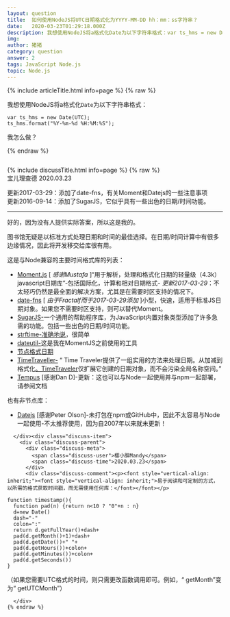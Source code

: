 ```yaml
---
layout: question
title:  如何使用NodeJS将UTC日期格式化为YYYY-MM-DD hh：mm：ss字符串？
date:   2020-03-23T01:29:18.000Z
description: 我想使用NodeJS将a格式化Date为以下字符串格式：var ts_hms = new Date(UTC);ts_hms.format("%Y-%...
img: 
author: 猪猪
category: question
answer: 2
tags: JavaScript Node.js
topic: Node.js
---
```

<div class="article-root">
  <div class="article">
    {% include articleTitle.html info=page %}
    {% raw %}
    <div class="article-content"><p><font style="vertical-align: inherit;"><font style="vertical-align: inherit;">我想使用NodeJS将a格式化</font></font><code>Date</code><font style="vertical-align: inherit;"><font style="vertical-align: inherit;">为以下字符串格式：</font></font></p>

<pre><code>var ts_hms = new Date(UTC);<font></font>
ts_hms.format("%Y-%m-%d %H:%M:%S");<font></font>
</code></pre>

<p><font style="vertical-align: inherit;"><font style="vertical-align: inherit;">我怎么做？</font></font></p></div>
    {% endraw %}
  </div>
  <p style="height: 0;width:0;overflow: hidden;"> 第2587篇《如何使用NodeJS将UTC日期格式化为YYYY-MM-DD hh：mm：ss字符串？》来自Winter(https://github.com/aiyld/aiyld.github.io)的站点</p>
  <div class="discuss-wrapper">
    {% include discussTitle.html info=page %}
    {% raw %}
    <div class="discuss-item">
        <div class="discuss-parent">
          <div class="discuss-meta">
            <span class="discuss-user">宝儿理查德</span>
            <span class="discuss-time">2020.03.23</span>
          </div>
          <div class="discuss-comment"><p><font style="vertical-align: inherit;"><font style="vertical-align: inherit;">更新2017-03-29：添加了date-fns，有关Moment和Datejs的一些注意事项</font></font><br><font style="vertical-align: inherit;"><font style="vertical-align: inherit;">
更新2016-09-14：添加了SugarJS，它似乎具有一些出色的日期/时间功能。</font></font></p>

<hr>

<p><font style="vertical-align: inherit;"><font style="vertical-align: inherit;">好的，因为没有人提供实际答案，所以这是我的。</font></font></p>

<p><font style="vertical-align: inherit;"><font style="vertical-align: inherit;">图书馆无疑是以标准方式处理日期和时间的最佳选择。</font><font style="vertical-align: inherit;">在日期/时间计算中有很多边缘情况，因此将开发移交给库很有用。</font></font></p>

<p><font style="vertical-align: inherit;"><font style="vertical-align: inherit;">这是与Node兼容的主要时间格式库的列表：</font></font></p>

<ul>
<li><a href="http://momentjs.com/" rel="noreferrer"><font style="vertical-align: inherit;"><font style="vertical-align: inherit;">Moment.js</font></font></a><font style="vertical-align: inherit;"><font style="vertical-align: inherit;"> [ </font></font><em><font style="vertical-align: inherit;"><font style="vertical-align: inherit;">感谢Mustafa</font></font></em><font style="vertical-align: inherit;"><font style="vertical-align: inherit;"> ]“用于解析，处理和格式化日期的轻量级（4.3k）javascript日期库”-包括国际化，计算和相对日期格式- </font></font><em><font style="vertical-align: inherit;"><font style="vertical-align: inherit;">更新2017-03-29</font></font></em><font style="vertical-align: inherit;"><font style="vertical-align: inherit;">：不太轻巧仍然是最全面的解决方案，尤其是在需要时区支持的情况下。</font></font></li>
<li><a href="https://date-fns.org/" rel="noreferrer"><font style="vertical-align: inherit;"><font style="vertical-align: inherit;">date-fns</font></font></a><font style="vertical-align: inherit;"><font style="vertical-align: inherit;"> [ </font></font><em><font style="vertical-align: inherit;"><font style="vertical-align: inherit;">由于Fractalf而于2017-03-29添加</font></font></em><font style="vertical-align: inherit;"><font style="vertical-align: inherit;"> ]小型，快速，适用于标准JS日期对象。</font><font style="vertical-align: inherit;">如果您不需要时区支持，则可以替代Moment。</font></font></li>
<li><a href="https://sugarjs.com/" rel="noreferrer"><font style="vertical-align: inherit;"><font style="vertical-align: inherit;">SugarJS-</font></font></a><font style="vertical-align: inherit;"><font style="vertical-align: inherit;">一个通用的帮助程序库，为JavaScript内置对象类型添加了许多急需的功能。</font><font style="vertical-align: inherit;">包括一些出色的日期/时间功能。</font></font></li>
<li><a href="https://github.com/samsonjs/strftime" rel="noreferrer"><font style="vertical-align: inherit;"><font style="vertical-align: inherit;">strftime-准确地说</font></font></a><font style="vertical-align: inherit;"><font style="vertical-align: inherit;">，很简单</font></font></li>
<li><a href="https://github.com/borgar/dateutil" rel="noreferrer"><font style="vertical-align: inherit;"><font style="vertical-align: inherit;">dateutil-</font></font></a><font style="vertical-align: inherit;"><font style="vertical-align: inherit;">这是我在MomentJS之前使用的工具</font></font></li>
<li><a href="https://github.com/dodo/node-formatdate" rel="noreferrer"><font style="vertical-align: inherit;"><font style="vertical-align: inherit;">节点格式日期</font></font></a></li>
<li><a href="https://github.com/hgarcia/TimeTraveller" rel="noreferrer"><font style="vertical-align: inherit;"><font style="vertical-align: inherit;">TimeTraveller-</font></font></a><font style="vertical-align: inherit;"><font style="vertical-align: inherit;"> “ Time Traveler提供了一组实用的方法来处理日期。从加减到格式化</font><a href="https://github.com/hgarcia/TimeTraveller" rel="noreferrer"><font style="vertical-align: inherit;">。TimeTraveler</font></a><font style="vertical-align: inherit;">仅扩展它创建的日期对象，而不会污染全局名称空间。”</font></font></li>
<li><a href="http://tempus-js.com/" rel="noreferrer"><font style="vertical-align: inherit;"><font style="vertical-align: inherit;">Tempus</font></font></a><font style="vertical-align: inherit;"><font style="vertical-align: inherit;"> [感谢Dan D]-更新：这也可以与Node一起使用并与npm一起部署，请参阅文档</font></font></li>
</ul>

<p><font style="vertical-align: inherit;"><font style="vertical-align: inherit;">也有非节点库：</font></font></p>

<ul>
<li><a href="http://www.datejs.com/" rel="noreferrer"><font style="vertical-align: inherit;"><font style="vertical-align: inherit;">Datejs</font></font></a><font style="vertical-align: inherit;"><font style="vertical-align: inherit;"> [感谢Peter Olson]-未打包在npm或GitHub中，因此不太容易与Node一起使用-不太推荐使用，因为自2007年以来就未更新！</font></font></li>
</ul></div>
        </div>
        
      </div><div class="discuss-item">
        <div class="discuss-parent">
          <div class="discuss-meta">
            <span class="discuss-user">樱小胖Mandy</span>
            <span class="discuss-time">2020.03.23</span>
          </div>
          <div class="discuss-comment"><p><font style="vertical-align: inherit;"><font style="vertical-align: inherit;">易于阅读和可定制的方式，以所需的格式获取时间戳，而无需使用任何库：</font></font></p>

<pre><code>function timestamp(){<font></font>
  function pad(n) {return n&lt;10 ? "0"+n : n}<font></font>
  d=new Date()<font></font>
  dash="-"<font></font>
  colon=":"<font></font>
  return d.getFullYear()+dash+<font></font>
  pad(d.getMonth()+1)+dash+<font></font>
  pad(d.getDate())+" "+<font></font>
  pad(d.getHours())+colon+<font></font>
  pad(d.getMinutes())+colon+<font></font>
  pad(d.getSeconds())<font></font>
}<font></font>
</code></pre>

<p><font style="vertical-align: inherit;"><font style="vertical-align: inherit;">（如果您需要UTC格式的时间，则只需更改函数调用即可。例如，“ getMonth”变为“ getUTCMonth”）</font></font></p></div>
        </div>
        
      </div>
    {% endraw %}
  </div>
<div>
